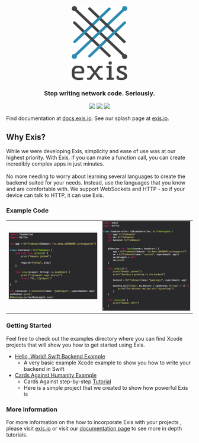 
<div align="center">
  <img src ="utils/assets/exis-logo.png" height="200" width="150" /> <br>
  <h3>Stop writing network code. Seriously.</h3>

</div>
<div align="center">
  <img src="https://img.shields.io/badge/OS-iOS%209-brightgreen.svg">
  <img src="https://img.shields.io/badge/language-Swift%202-brightgreen.svg">
  <img src="http://slack.exis.io/badge.svg">
</div>

Find documentation at [docs.exis.io](http://docs.exis.io). See our splash page at [exis.io](exis.io). 

## Why Exis?
While we were developing Exis, simplicity and ease of use was at our highest priority.  With Exis, if you can make a function call, you can create incredibly complex apps in just minutes.<br><br>
No more needing to worry about learning several languages to create the backend suited for your needs.  Instead, use the languages that you know and are comfortable with.  We support WebSockets and HTTP - so if your device can talk to HTTP, it can use Exis.

### Example Code

<table align="center" border="0">

<tr>
<td> <img src="utils/assets/containerAgent.png"> </td>
<td> <img src="utils/assets/riffleAgent.png"> </td>
</tr>

</table>

### Getting Started
Feel free to check out the examples directory where you can find Xcode projects that will show you how to get started using Exis.
* [Hello, World! Swift Backend Example](https://github.com/exis-io/Exis/tree/master/swift/example)
  * A very basic example Xcode example to show you how to write your backend in Swift
* [Cards Against Humanity Example](https://github.com/exis-io/CardsAgainst)
	* Cards Against step-by-step [Tutorial](http://docs.exis.io/#/pages/samples/SwiftCardsTutorial.md)
	* Here is a simple project that we created to show how powerful Exis is

### More Information
For more information on the how to incorporate Exis with your projects , please visit [exis.io](http://exis.io) or visit our [documentation page](http://docs.exis.io/#/pages/general/Home.md) to see more in depth tutorials.

<!-- 
Notes on setting up environment from scratch

Cloning 
	- Install pip
		- Requirements.txt: docopt, virtualenv
	- Install Go (use GVM or godeps?)
		- Set GOPATH, GOBIN

Python
	- Install gopy
	- Install riffle OR virtualenv (latter is vastly preferred!)

Js
	- Install node, npm, nvm
	- npm link 

Swift
	- 

# To debug and extract the build commands, check golang.org/x/mobile/cmd/gomobile/bind_iosapp.go
# This is where the commands are emitted to create the library 
#
# Make changes, then 'go install' in golang.org/x/mobile/cmd/gomobile

# It seems very, very possible to get non-arm jni auto-bindings out of gomobile.
# golang.org/x/mobile/cmd/gomobile/bind_androidapp.go builds the library with the following env params: 
#
# 	[GOOS=android GOARCH=arm GOARM=7 CC=/home/damouse/code/go/pkg/gomobile/android-ndk-r10e/arm/bin/arm-linux-androideabi-gcc CXX=/home/damouse/code/go/pkg/gomobile/android-ndk-r10e/arm/bin/arm-linux-androideabi-g++ CGO_ENABLED=1]
#
# We can a) switch out native ubuntu params and b) put the library in an x86 location pretty easily. 
# Also, check this out: 
# 	gobind -lang=java github.com/exis-io/core/androidMantle
# Language bindings between java and go

# Orphaned-- don't use yet
ios: 
	# Build using gomobile, generating a framework. Orphaned, but may work

	# Run directly
	# go run ~/code/go/src/golang.org/x/mobile/cmd/gomobile/bind.go -target=ios github.com/exis-io/core/iosMantle

	gomobile bind -target=ios github.com/exis-io/core/iosMantle
	rm -rf swift/iosCrust/RiffleTesterIos/IosMantle.framework
	mv IosMantle.framework swift/iosCrust/RiffleTesterIos/IosMantle.framework

	# Attempt to build a static library cross compiled for ARM. Currently not functional
	# GOARM=7 CGO_ENABLED=1 GOARCH=arm CC_FOR_TARGET=`pwd`/swift/clangwrap.sh CXX_FOR_TARGET=`pwd`/swift/clangwrap.sh go build -buildmode=c-archive -o utils/assets/riffmantle.a core/cMantle/main.go
	# GOARM=7 CGO_ENABLED=1 GOARCH=arm go build -buildmode=c-archive -o utils/assets/riffmantle.a core/cMantle/main.go

	# cp utils/assets/riffmantle.a swift/twopointone/Pod/Classes/riffmantle.a
	# cp utils/assets/riffmantle.h swift/twopointone/Pod/Classes/riffmantle.h
-->

